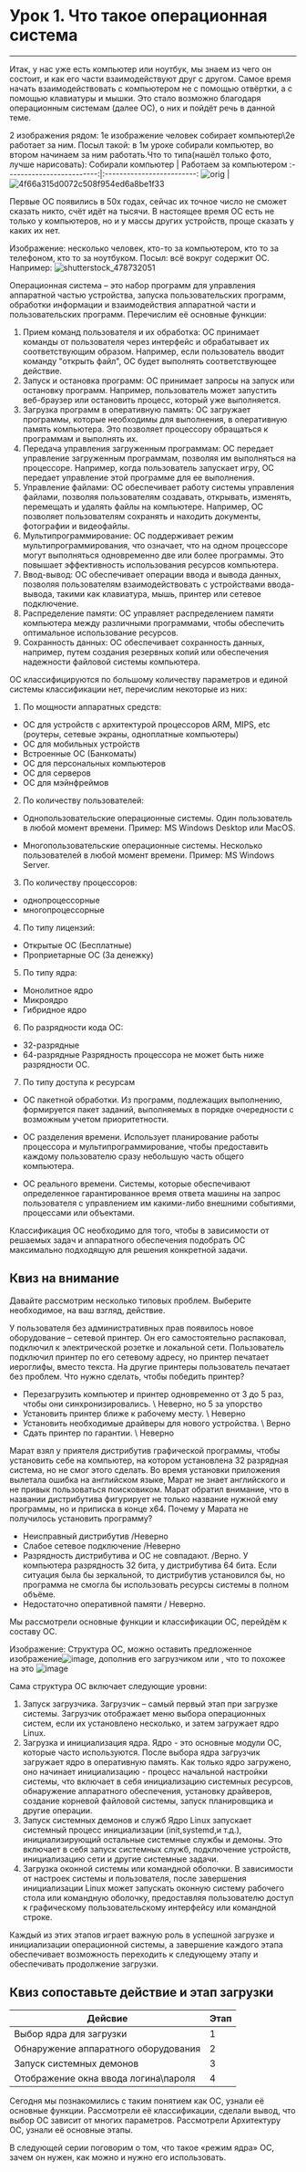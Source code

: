 # Урок 1. Что такое операционная система
___

  Итак, у нас уже есть компьютер или ноутбук, мы знаем из чего он состоит, и как его части взаимодействуют друг с другом. Самое время начать взаимодействовать с компьютером не с помощью отвёртки, а с помощью клавиатуры и мышки. Это стало возможно благодаря операционным системам (далее ОС), о них и пойдёт речь в данной теме.
  
2 изображения рядом: 1е изображение человек собирает компьютер\2е работает за ним. Посыл такой: в 1м уроке собирали компьютер, во втором начинаем за ним работать.Что то типа(нашёл только фото, лучше нарисовать):
Собирали компьютер             |  Работаем за компьютером
:-------------------------:|:-------------------------:
![orig](https://github.com/lexche/Testyp/assets/95694325/572fc291-6329-483e-b0be-acfe34068261) | ![4f66a315d0072c508f954ed6a8be1f33](https://github.com/lexche/Testyp/assets/95694325/4795e604-5d0a-41d0-942c-1e79a0fe94d9)



  Первые ОС появились в 50х годах, сейчас их точное число не сможет сказать никто, счёт идёт на тысячи. В настоящее время ОС есть не только у компьютеров, но и у массы других устройств, проще сказать у каких их нет.  

Изображение: несколько человек, кто-то за компьютером, кто то за телефоном, кто то за ноутбуком. Посыл: всё вокруг содержит ОС. Например:
![shutterstock_478732051](https://github.com/lexche/Testyp/assets/95694325/90ff9465-c73a-427e-9dd5-c4b53ea1b6a1)


  Операционная система – это набор программ для управления аппаратной частью устройства, запуска пользовательских программ, обработки информации и взаимодействия аппаратной части и пользовательских программ.
Перечислим её основные функции:
1.	Прием команд пользователя и их обработка: ОС принимает команды от пользователя через интерфейс и обрабатывает их соответствующим образом. Например, если пользователь вводит команду "открыть файл", ОС будет выполнять соответствующее действие.
2.	Запуск и остановка программ: ОС принимает запросы на запуск или остановку программ. Например, пользователь может запустить веб-браузер или остановить процесс, который уже выполняется.
3.	Загрузка программ в оперативную память: ОС загружает программы, которые необходимы для выполнения, в оперативную память компьютера. Это позволяет процессору обращаться к программам и выполнять их.
4.	Передача управления загруженным программам: ОС передает управление загруженным программам, позволяя им выполняться на процессоре. Например, когда пользователь запускает игру, ОС передает управление этой программе для ее выполнения.
5.	Управление файлами: ОС обеспечивает работу системы управления файлами, позволяя пользователям создавать, открывать, изменять, перемещать и удалять файлы на компьютере. Например, ОС позволяет пользователям сохранять и находить документы, фотографии и видеофайлы.
6.	Мультипрограммирование: ОС поддерживает режим мультипрограммирования, что означает, что на одном процессоре могут выполняться одновременно две или более программы. Это повышает эффективность использования ресурсов компьютера.
7.	Ввод-вывод: ОС обеспечивает операции ввода и вывода данных, позволяя пользователям взаимодействовать с устройствами ввода-вывода, такими как клавиатура, мышь, принтер или сетевое подключение.
8.	Распределение памяти: ОС управляет распределением памяти компьютера между различными программами, чтобы обеспечить оптимальное использование ресурсов.
9.	Сохранность данных: ОС обеспечивает сохранность данных, например, путем создания резервных копий или обеспечения надежности файловой системы компьютера.

ОС классифицируются по большому количеству параметров и единой системы классификации нет, перечислим некоторые из них:



1.	По мощности аппаратных средств:
-	ОС для устройств с архитектурой процессоров ARM, MIPS, etc (роутеры, сетевые экраны, одноплатные компьютеры)
-	ОС для мобильных устройств
-	Встроенные ОС (Банкоматы)
-	ОС для персональных компьютеров
-	ОС для серверов
-	ОС для мэйнфреймов
  
2.	По количеству пользователей:
-	Однопользовательские операционные системы.  Один пользователь в любой момент времени. Пример: MS Windows Desktop или MacOS. 

-	Многопользовательские операционные системы. Несколько пользователей в  любой момент времени. Пример: MS Windows Server.

3.	По количеству процессоров:
-	однопроцессорные
-	многопроцессорные

4.	По типу лицензий:
-	Открытые ОС (Бесплатные)
-	Проприетарные ОС (За денежку)

5.	По типу ядра:
-	Монолитное ядро
-	Микроядро
-	Гибридное ядро


6.	По разрядности кода ОС:
-	32-разрядные
-	64-разрядные
Разрядность процессора не может быть ниже разрядности ОС.

7.	По типу доступа к ресурсам 

-	ОС пакетной обработки. Из программ, подлежащих выполнению, формируется пакет заданий, выполняемых в порядке очередности с возможным учетом приоритетности.

-	ОС разделения времени. Использует планирование работы процессора и мультипрограммирование, чтобы предоставить каждому пользователю сразу небольшую часть общего компьютера.

-	ОС реального времени. Системы, которые обеспечивают определенное гарантированное время ответа машины на запрос пользователя с управлением им какими-либо внешними событиями, процессами или объектами.

Классификация ОС необходимо для того, чтобы в зависимости от решаемых задач и аппаратного обеспечения подобрать ОС максимально подходящую для решения конкретной задачи.

## Квиз на внимание

Давайте рассмотрим несколько типовых проблем. Выберите необходимое, на ваш взгляд, действие.

У пользователя без административных прав появилось новое оборудование – сетевой принтер. Он его самостоятельно распаковал, подключил к электрической розетке и локальной сети. Пользователь подключил принтер по его сетевому адресу, но принтер печатает иероглифы, вместо текста. На другие принтеры пользователь печатает без проблем. Что нужно сделать, чтобы победить принтер?

-	Перезагрузить компьютер и принтер одновременно от 3 до 5 раз, чтобы они синхронизировались.  \\ Неверно, но 5 за упорство
-	Установить принтер ближе к рабочему месту. \\ Неверно
-	Установить необходимые драйверы для нового устройства. \\ Верно
-	Сдать принтер по гарантии. \\ Неверно

Марат взял у приятеля дистрибутив графической программы, чтобы установить себе на компьютер, на котором установлена 32 разрядная система, но не смог этого сделать. Во время установки приложения вылетала ошибка на английском языке, Марат не знает английского и не привык пользоваться поисковиком. Марат обратил внимание, что в названии дистрибутива фигурирует не только название нужной ему программы, но и приписка в конце х64. Почему у Марата не получилось установить программу?

-	Неисправный дистрибутив /Неверно
-	Слабое сетевое подключение /Неверно
-	Разрядность дистрибутива и ОС не совпадают.  /Верно. У компьютера разрядность 32 бита, у дистрибутива 64 бита. Если ситуация была бы зеркальной, то дистрибутив установился бы, но программа не смогла бы использовать ресурсы системы в полном объёме.
-	Недостаточно оперативной памяти / Неверно. 


Мы рассмотрели основные функции и классификации ОС, перейдём к составу ОС.

 Изображение: Структура ОС, можно оставить предложенное изображение![image](https://github.com/lexche/Testyp/assets/95694325/6ddfed4a-7bac-40fb-954f-0b0ca016c663), дополнив его загрузчиком
  или , что то похожее на это  ![image](https://github.com/lexche/Testyp/assets/95694325/c98b1eb6-0410-4f81-bdca-41fede5d1ea1)


Сама структура ОС включает следующие уровни:

1.	Запуск загрузчика.
Загрузчик – самый первый этап при загрузке системы. Загрузчик отображает меню выбора операционных систем, если их установлено несколько, и затем загружает ядро Linux.
2.	Загрузка и инициализация ядра.
Ядро - это основные модули ОС, которые часто используются. После выбора ядра загрузчик загружает ядро в оперативную память. Как только ядро загружено, оно начинает инициализацию - процесс начальной настройки системы, что включает в себя инициализацию системных ресурсов, обнаружение аппаратного обеспечения, установку драйверов, создание корневой файловой системы, запуск планировщика и другие операции.
3.	Запуск системных демонов и служб
Ядро Linux запускает системный процесс инициализации (init,systemd,и т.д.), инициализирующий остальные системные службы и демоны. Это включает в себя запуск системных служб, подключение устройств, инициализацию сети и другие системные задачи.
4.	Загрузка оконной системы или командной оболочки.
В зависимости от настроек системы и пользователя, после завершения инициализации Linux может запускать оконную систему рабочего стола или командную оболочку, предоставляя пользователю доступ к графическому пользовательскому интерфейсу или командной строке.

Каждый из этих этапов играет важную роль в успешной загрузке и инициализации операционной системы, а завершение каждого этапа обеспечивает возможность переходить к следующему этапу и обеспечивать продолжение загрузки.


## Квиз сопоставьте действие и этап загрузки

| Дейсвие                                                              | Этап       |
|----------------------------------------------------------------------|------------------|
|Выбор ядра для загрузки	|1
|Обнаружение аппаратного оборудования	|2
|Запуск системных демонов	|3
|Отображение окна ввода логина\пароля	|4


Сегодня мы познакомились с таким понятием как ОС, узнали её основные функции. Рассмотрели её классификации, сделали вывод, что выбор ОС зависит от многих параметров. Рассмотрели Архитектуру ОС, узнали её основные этапы.

В следующей серии поговорим о том, что такое «режим ядра» ОС, зачем он нужен, как можно и нужно его использовать.
